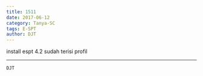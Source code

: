 ```yaml
---
title: 1511
date: 2017-06-12
category: Tanya-SC
tags: E-SPT
author: DJT
---
```


install espt 4.2 sudah terisi profil

---



`DJT`
